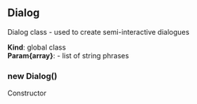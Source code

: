 <a name="Dialog"></a>

## Dialog
Dialog class - used to create semi-interactive dialogues

**Kind**: global class  
**Param{array}**: - list of string phrases  
<a name="new_Dialog_new"></a>

### new Dialog()
Constructor

